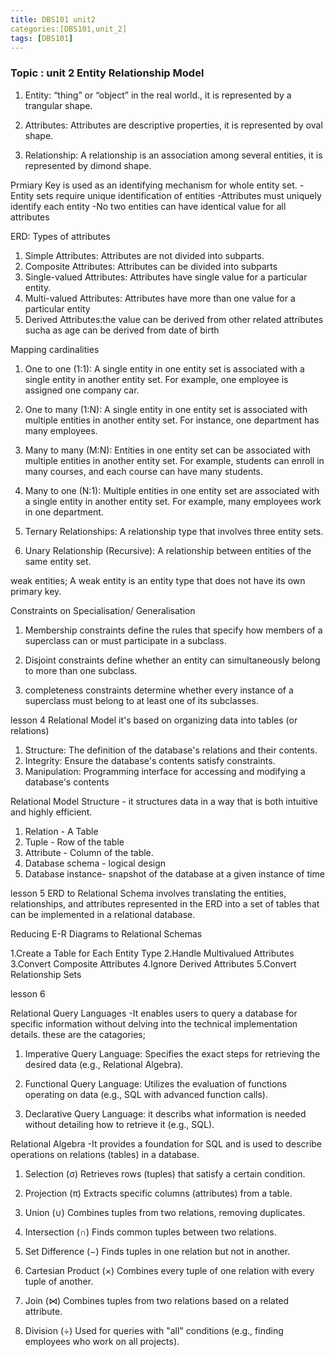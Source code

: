 ```yaml
---
title: DBS101 unit2
categories:[DBS101,unit_2]
tags: [DBS101]
---
```


### Topic : unit 2 Entity Relationship Model
1. Entity: “thing” or “object” in the real world., it is represented by a trangular shape.



2. Attributes: Attributes are descriptive properties, it is represented by oval shape.




3. Relationship: A relationship is an association among several entities, it is represented by dimond shape.


Prmiary Key is used as an identifying mechanism for whole entity set.
-Entity sets require unique identification of entities -Attributes must uniquely identify each entity
-No two entities can have identical value for all attributes

ERD: Types of attributes
1. Simple Attributes: Attributes are not divided into subparts.
2. Composite Attributes: Attributes can be 
divided into subparts
3. Single-valued Attributes: Attributes have 
single value for a particular entity.
4. Multi-valued Attributes: Attributes have more 
than one value for a particular entity
5. Derived Attributes:the value can be derived from other related attributes sucha as age can be derived from date of birth

Mapping cardinalities

1. One to one (1:1): A single entity in one entity set is associated with a single entity in another entity set. For example, one employee is assigned one company car.

2. One to many (1:N): A single entity in one entity set is associated with multiple entities in another entity set. For instance, one department has many employees.

3. Many to many (M:N): Entities in one entity set can be associated with multiple entities in another entity set. For example, students can enroll in many courses, and each course can have many students.

4. Many to one (N:1): Multiple entities in one entity set are associated with a single entity in another entity set. For example, many employees work in one department.

5. Ternary Relationships: A relationship type that involves three entity sets.

6. Unary Relationship (Recursive): A relationship between entities of the same entity set.



weak entities; A weak entity is an entity type that does not have its own primary key.



Constraints on Specialisation/ Generalisation
1. Membership constraints
define the rules that specify how members of a superclass can or must participate in a subclass.

2. Disjoint constraints
define whether an entity can simultaneously belong to more than one subclass.

3. completeness constraints
determine whether every instance of a superclass must belong to at least one of its subclasses.

lesson 4
Relational Model it's based on organizing data into tables (or relations)
1. Structure: The definition of the database's relations 
and their contents. 
2. Integrity: Ensure the database's contents satisfy 
constraints. 
3. Manipulation: Programming interface for accessing and 
modifying a database's contents 

Relational Model Structure - it structures data in a way that is both intuitive and highly efficient.
1. Relation -  A Table
2. Tuple - Row of the table
3. Attribute - Column of the table.
4. Database schema - logical design
5. Database instance- snapshot of the database at a given instance of time

lesson 5
ERD to Relational Schema
involves translating the entities, relationships, and attributes represented in the ERD into a set of tables that can be implemented in a relational database.

Reducing E-R Diagrams to Relational Schemas

1.Create a Table for Each Entity Type
2.Handle Multivalued Attributes
3.Convert Composite Attributes
4.Ignore Derived Attributes
5.Convert Relationship Sets

lesson 6

Relational Query Languages -It enables users to query a database for specific information without delving into the technical implementation details.
 these are the catagories;

1. Imperative Query Language: Specifies the exact steps for retrieving the desired data (e.g., Relational Algebra).

2. Functional Query Language: Utilizes the evaluation of functions operating on data (e.g., SQL with advanced function calls).

3. Declarative Query Language: it describs what information is needed without detailing how to retrieve it (e.g., SQL).

Relational Algebra -It provides a foundation for SQL and is used to describe operations on relations (tables) in a database.

1. Selection (σ)
Retrieves rows (tuples) that satisfy a certain condition.



2. Projection (π)
Extracts specific columns (attributes) from a table.



3. Union (∪)
Combines tuples from two relations, removing duplicates.



4. Intersection (∩)
Finds common tuples between two relations.



5. Set Difference (−)
Finds tuples in one relation but not in another.



6. Cartesian Product (×)
Combines every tuple of one relation with every tuple of another.



7. Join (⋈)
Combines tuples from two relations based on a related attribute.



8. Division (÷)
Used for queries with "all" conditions (e.g., finding employees who work on all projects).

